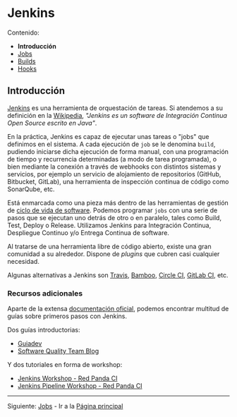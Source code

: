 # Jenkins

Contenido:

- **Introducción**
- [Jobs](jenkins/jenkins-jobs.md)
- [Builds](jenkins/jenkins-builds.md)
- [Hooks](jenkins/jenkins-hooks.md)

## Introducción

[Jenkins](http://jenkins.io/) es una herramienta de orquestación de tareas. Si atendemos a su definición en la [Wikipedia](https://es.wikipedia.org/wiki/Jenkins), _"Jenkins es un software de Integración Continua Open Source escrito en Java"_.

En la práctica, Jenkins es capaz de ejecutar unas tareas o "jobs" que definimos en el sistema. A cada ejecución de `job` se le denomina `build`, pudiendo iniciarse dicha ejecución de forma manual, con una programación de tiempo y recurrencia determinadas (a modo de tarea programada), o bien mediante la conexión a través de webhooks con distintos sistemas y servicios, por ejemplo un servicio de alojamiento de repositorios (GitHub, Bitbucket, GitLab), una herramienta de inspección continua de código como SonarQube, etc.

Está enmarcada como una pieza más dentro de las herramientas de gestión de [ciclo de vida de software](application-lifecycle.md). Podemos programar `jobs` con una serie de pasos que se ejecutan uno detrás de otro o en paralelo, tales como Build, Test, Deploy o Release. Utilizamos Jenkins para Integración Continua, Despliegue Continuo y/o Entrega Continua de software.

Al tratarse de una herramienta libre de código abierto, existe una gran comunidad a su alrededor. Dispone de _plugins_ que cubren casi cualquier necesidad.

Algunas alternativas a Jenkins son [Travis](https://travis-ci.org/), [Bamboo](https://es.atlassian.com/software/bamboo), [Circle CI](https://circleci.com/), [GitLab CI](https://about.gitlab.com/features/gitlab-ci-cd/), etc.

### Recursos adicionales

Aparte de la extensa [documentación oficial](https://jenkins.io/doc/), podemos encontrar multitud de guías sobre primeros pasos con Jenkins.

Dos guías introductorias:

- [Guiadev](https://guiadev.com/introduccion-a-jenkins/)
- [Software Quality Team Blog](https://qateamblog.wordpress.com/2017/04/23/introduccion-a-jenkins/)

Y dos tutoriales en forma de workshop:

- [Jenkins Workshop - Red Panda CI](https://github.com/red-panda-ci/jenkins-workshop)
- [Jenkins Pipeline Workshop - Red Panda CI](https://github.com/red-panda-ci/jenkins-pipeline-workshop)

---

Siguiente: [Jobs](jenkins/jenkins-jobs.md) - Ir a la [Página principal](toc.md)
